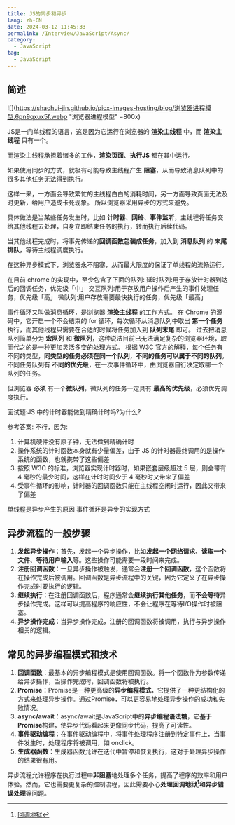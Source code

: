 ```yaml
---
title: JS的同步和异步
lang: zh-CN
date: 2024-03-12 11:45:33
permalink: /Interview/JavaScript/Async/
category: 
  - JavaScript
tag: 
  - JavaScript
---
```


## 简述

![](https://shaohui-jin.github.io/picx-images-hosting/blog/浏览器进程模型.6pn9qxux5f.webp "浏览器进程模型" =800x)

JS是一门单线程的语言，这是因为它运行在浏览器的 **渲染主线程** 中，而 **渲染主线程** 只有一个。

而渲染主线程承担着诸多的工作，**渲染页面**、**执行JS** 都在其中运行。

如果使用同步的方式，就极有可能导致主线程产生 **阻塞**，从而导致消息队列中的很多其他任务无法得到执行。

这样一来，一方面会导致繁忙的主线程白白的消耗时间，另一方面导致页面无法及时更新，给用户造成卡死现象。 所以浏览器采用异步的方式来避免。

具体做法是当某些任务发生时，比如 **计时器**、**网络**、**事件监听**，主线程将任务交给其他线程去处理，自身立即结束任务的执行，转而执行后续代码。

当其他线程完成时，将事先传递的**回调函数包装成任务**，加入到 **消息队列** 的 **末尾排队**，等待主线程调度执行。

在这种异步模式下，浏览器永不阻塞，从而最大限度的保证了单线程的流畅运行。

在目前 chrome 的实现中，至少包含了下面的队列:
延时队列:用于存放计时器到达后的回调任务，优先级「中」
交互队列:用于存放用户操作后产生的事件处理任务，优先级「高」
微队列:用户存放需要最快执行的任务，优先级「最高」

<!-- more -->

[//]: # (![img.png]&#40;img.png&#41;)

事件循环又叫做消息循环，是浏览器 **渲染主线程** 的工作方式。
在 Chrome 的源码中，它开启一个不会结束的 for 循环，每次循环从消息队列中取出 **第一个任务**执行，而其他线程只需要在合适的时候将任务加入到 **队列末尾** 即可。
过去把消息队列简单分为 **宏队列** 和 **微队列**，这种说法目前已无法满足复杂的浏览器环境，取而代之的是一种更加灵活多变的处理方式。
根据 W3C 官方的解释，每个任务有不同的类型，**同类型的任务必须在同一个队列**，**不同的任务可以属于不同的队列**。
不同任务队列有 **不同的优先级**，在一次事件循环中，由浏览器自行决定取哪一个队列的任务。

但浏览器 **必须** 有一个**微队列**，微队列的任务一定具有 **最高的优先级**，必须优先调度执行。


面试题:JS 中的计时器能做到精确计时吗?为什么?

参考答案:
不行，因为:
1. 计算机硬件没有原子钟，无法做到精确计时
2. 操作系统的计时函数本身就有少量偏差，由于 JS 的计时器最终调用的是操作系统的函数，也就携带了这些偏差
3. 按照 W3C 的标准，浏览器实现计时器时，如果嵌套层级超过 5 层，则会带有 4 毫秒的最少时间，这样在计时时间少于 4 毫秒时又带来了偏差
4. 受事件循环的影响，计时器的回调函数只能在主线程空闲时运行，因此又带来了偏差

[//]: # (![img_1.png]&#40;img_1.png&#41;)

单线程是异步产生的原因
事件循环是异步的实现方式


## 异步流程的一般步骤

1. **发起异步操作**：首先，发起一个异步操作，比如**发起一个网络请求**、**读取一个文件**、**等待用户输入**等。这些操作可能需要一段时间来完成。
2. **注册回调函数**：一旦异步操作被触发，通常会**注册一个回调函数**，这个函数将在操作完成后被调用。回调函数是异步流程中的关键，因为它定义了在异步操作完成时要执行的逻辑。
3. **继续执行**：在注册回调函数后，程序通常会**继续执行其他任务**，而**不会等待**异步操作完成。这样可以提高程序的响应性，不会让程序在等待I/O操作时被阻塞。
4. **异步操作完成**：当异步操作完成，注册的回调函数将被调用，执行与异步操作相关的逻辑。

## 常见的异步编程模式和技术

1. **回调函数**：最基本的异步编程模式是使用回调函数。将一个函数作为参数传递给异步操作，当操作完成时，回调函数将被执行。
2. **Promise**：Promise是一种更高级的**异步编程模式**，它提供了一种更结构化的方式来处理异步操作。通过Promise，可以更容易地处理异步操作的成功和失败情况。
3. **async/await**：async/await是JavaScript中的**异步编程语法糖**，它**基于Promise**构建，使异步代码看起来更像同步代码，提高了可读性。
4. **事件驱动编程**：在事件驱动编程中，将事件处理程序注册到特定事件上，当事件发生时，处理程序将被调用，如 onclick。
5. **生成器函数**：生成器函数允许在迭代中暂停和恢复执行，这对于处理异步操作的结果很有用。

异步流程允许程序在执行过程中**非阻塞**地处理多个任务，提高了程序的效率和用户体验。然而，它也需要更复杂的控制流程，因此需要小心**处理回调地狱[^回调地狱]**和**异步错误处理**等问题。


[^回调地狱]: [回调地狱](/Interview/JavaScript/CallbackHell/)
